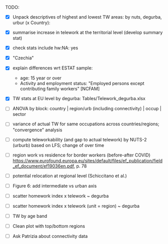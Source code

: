 TODO:

-   [x] Unpack descriptives of highest and lowest TW areas: by nuts, degurba, urbur (x Country):

-   [x] summarise increase in telework at the territorial level (develop summary stat)

-   [x] check stats include hw:NA: yes

-   [x] "Czechia"

-   [x] explain differences wrt ESTAT sample:

    -   age: 15 year or over
    -   Activity and employment status: "Employed persons except contributing family workers" [NCFAM]

-   [x] TW stats at EU level by degurba: Tables/Telework_degurba.xlsx

-   [ ] ANOVA by block: country \| region/urb (including connectivity) \| occup \| sector

-   [ ] variance of actual TW for same occupations across countries/regions; "convergence" analysis

-   [ ] compute teleworkability (and gap to actual telework) by NUTS-2 (urburb) based on LFS; change of over time

-   [ ] region work vs residence for border workers (before-after COVID) <https://www.eurofound.europa.eu/sites/default/files/ef_publication/field_ef_document/ef19036en.pdf>, p. 78

-   [ ] potential relocation at regional level (Schiccitano et al.)

-   [ ] Figure 6: add intermediate vs urban axis

-   [ ] scatter homework index x telework \~ degurba

-   [ ] scatter homework index x telework (unit = region) \~ degurba

-   [ ] TW by age band

-   [ ] Clean plot with top/bottom regions

-   [ ] Ask Patrizia about connectivity data
